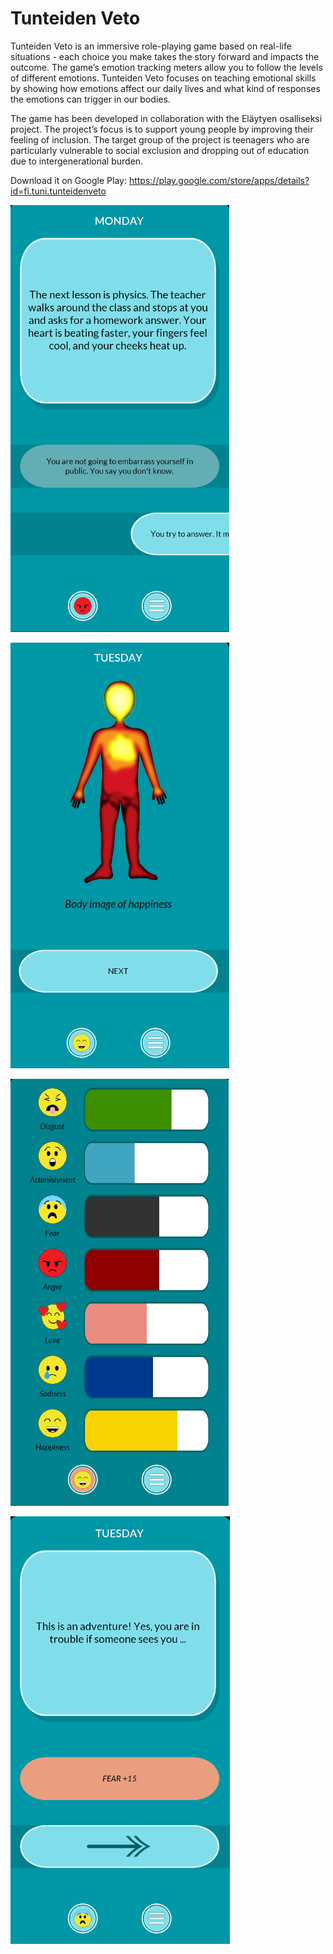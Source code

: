 # Tunteiden Veto

Tunteiden Veto is an immersive role-playing game based on real-life situations - each choice you make takes the story forward and impacts the outcome. The game’s emotion tracking meters allow you to follow the levels of different emotions. Tunteiden Veto focuses on teaching emotional skills by showing how emotions affect our daily lives and what kind of responses the emotions can trigger in our bodies.

The game has been developed in collaboration with the Eläytyen osalliseksi project. The project’s focus is to support young people by improving their feeling of inclusion. The target group of the project is teenagers who are particularly vulnerable to social exclusion and dropping out of education due to intergenerational burden.

Download it on Google Play:
https://play.google.com/store/apps/details?id=fi.tuni.tunteidenveto

![screenshot](screenshots/screenshot1e.png)

![screenshot](screenshots/screenshot2e.png)

![screenshot](screenshots/screenshot3e.png)

![screenshot](screenshots/screenshot4e.png)
